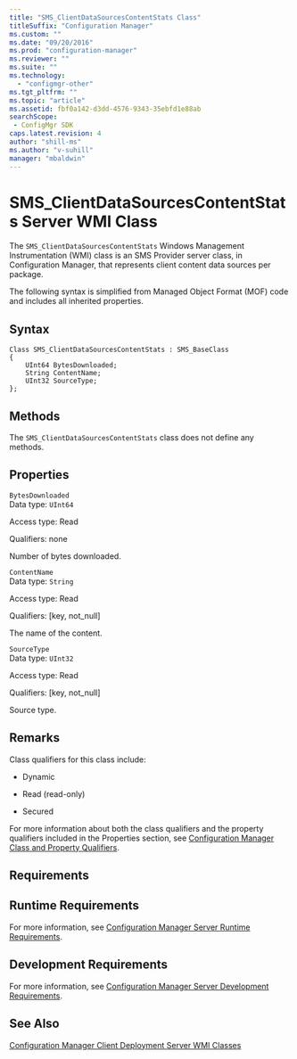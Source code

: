 ```yaml
---
title: "SMS_ClientDataSourcesContentStats Class"
titleSuffix: "Configuration Manager"
ms.custom: ""
ms.date: "09/20/2016"
ms.prod: "configuration-manager"
ms.reviewer: ""
ms.suite: ""
ms.technology:
  - "configmgr-other"
ms.tgt_pltfrm: ""
ms.topic: "article"
ms.assetid: fbf0a142-d3dd-4576-9343-35ebfd1e88absearchScope: - ConfigMgr SDK
caps.latest.revision: 4
author: "shill-ms"
ms.author: "v-suhill"
manager: "mbaldwin"
---
```

# SMS_ClientDataSourcesContentStats Server WMI Class
The `SMS_ClientDataSourcesContentStats` Windows Management Instrumentation (WMI) class is an SMS Provider server class, in Configuration Manager, that represents client content data sources per package.  

 The following syntax is simplified from Managed Object Format (MOF) code and includes all inherited properties.  

## Syntax  

```  
Class SMS_ClientDataSourcesContentStats : SMS_BaseClass  
{  
    UInt64 BytesDownloaded;  
    String ContentName;  
    UInt32 SourceType;  
};  

```  

## Methods  
 The `SMS_ClientDataSourcesContentStats` class does not define any methods.  

## Properties  
 `BytesDownloaded`  
 Data type: `UInt64`  

 Access type: Read  

 Qualifiers: none  

 Number of bytes downloaded.  

 `ContentName`  
 Data type: `String`  

 Access type: Read  

 Qualifiers: [key, not_null]  

 The name of the content.  

 `SourceType`  
 Data type: `UInt32`  

 Access type: Read  

 Qualifiers: [key, not_null]  

 Source type.  

## Remarks  
 Class qualifiers for this class include:  

-   Dynamic  

-   Read (read-only)  

-   Secured  

 For more information about both the class qualifiers and the property qualifiers included in the Properties section, see [Configuration Manager Class and Property Qualifiers](../../../../../develop/reference/misc/class-and-property-qualifiers.md).  

## Requirements  

## Runtime Requirements  
 For more information, see [Configuration Manager Server Runtime Requirements](../../../../../develop/core/reqs/server-runtime-requirements.md).  

## Development Requirements  
 For more information, see [Configuration Manager Server Development Requirements](../../../../../develop/core/reqs/server-development-requirements.md).  

## See Also  
 [Configuration Manager Client Deployment Server WMI Classes](../../../../../develop/reference/core/clients/deploy/client-deployment-server-wmi-classes.md)
